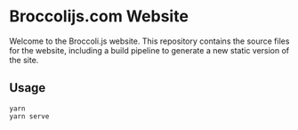 # Broccolijs.com Website

Welcome to the Broccoli.js website. This repository contains the source files for the
website, including a build pipeline to generate a new static version of the site.

## Usage

```
yarn
yarn serve
```
